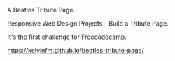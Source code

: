 A Beatles Tribute Page.

Responsive Web Design Projects - Build a Tribute Page.

It's the first challenge for Freecodecamp. 

https://kelvinfm.github.io/beatles-tribute-page/

